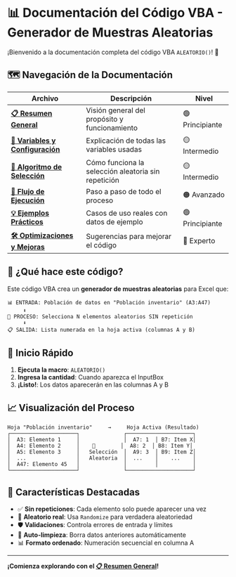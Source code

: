 # 📊 Documentación del Código VBA - Generador de Muestras Aleatorias

¡Bienvenido a la documentación completa del código VBA `ALEATORIO()`! 🎯

## 🗺️ Navegación de la Documentación

| Archivo | Descripción | Nivel |
|---------|-------------|-------|
| **[📋 Resumen General](01-resumen-general.md)** | Visión general del propósito y funcionamiento | 🟢 Principiante |
| **[🔧 Variables y Configuración](02-variables-configuracion.md)** | Explicación de todas las variables usadas | 🟡 Intermedio |
| **[🎲 Algoritmo de Selección](03-algoritmo-seleccion.md)** | Cómo funciona la selección aleatoria sin repetición | 🟡 Intermedio |
| **[📝 Flujo de Ejecución](04-flujo-ejecucion.md)** | Paso a paso de todo el proceso | 🟠 Avanzado |
| **[💡 Ejemplos Prácticos](05-ejemplos-practicos.md)** | Casos de uso reales con datos de ejemplo | 🟢 Principiante |
| **[🛠️ Optimizaciones y Mejoras](06-optimizaciones.md)** | Sugerencias para mejorar el código | 🔴 Experto |

## 🎯 ¿Qué hace este código?

Este código VBA crea un **generador de muestras aleatorias** para Excel que:

```
📊 ENTRADA: Población de datos en "Población inventario" (A3:A47)
     ⬇️
🎲 PROCESO: Selecciona N elementos aleatorios SIN repetición
     ⬇️
📋 SALIDA: Lista numerada en la hoja activa (columnas A y B)
```

## 🚀 Inicio Rápido

1. **Ejecuta la macro**: `ALEATORIO()`
2. **Ingresa la cantidad**: Cuando aparezca el InputBox
3. **¡Listo!**: Los datos aparecerán en las columnas A y B

## 📈 Visualización del Proceso

```
Hoja "Población inventario"     →     Hoja Activa (Resultado)
┌─────────────────────┐              ┌─────────────────────┐
│  A3: Elemento 1     │              │  A7: 1  │ B7: Item X│
│  A4: Elemento 2     │    🎲        │  A8: 2  │ B8: Item Y│
│  A5: Elemento 3     │   Selección  │  A9: 3  │ B9: Item Z│
│  ...                │   Aleatoria  │  ...    │    ...    │
│  A47: Elemento 45   │              │         │           │
└─────────────────────┘              └─────────────────────┘
```

## 🎨 Características Destacadas

- ✅ **Sin repeticiones**: Cada elemento solo puede aparecer una vez
- 🔄 **Aleatorio real**: Usa `Randomize` para verdadera aleatoriedad
- 🛡️ **Validaciones**: Controla errores de entrada y límites
- 🧹 **Auto-limpieza**: Borra datos anteriores automáticamente
- 📊 **Formato ordenado**: Numeración secuencial en columna A

---

**¡Comienza explorando con el [📋 Resumen General](01-resumen-general.md)!**
